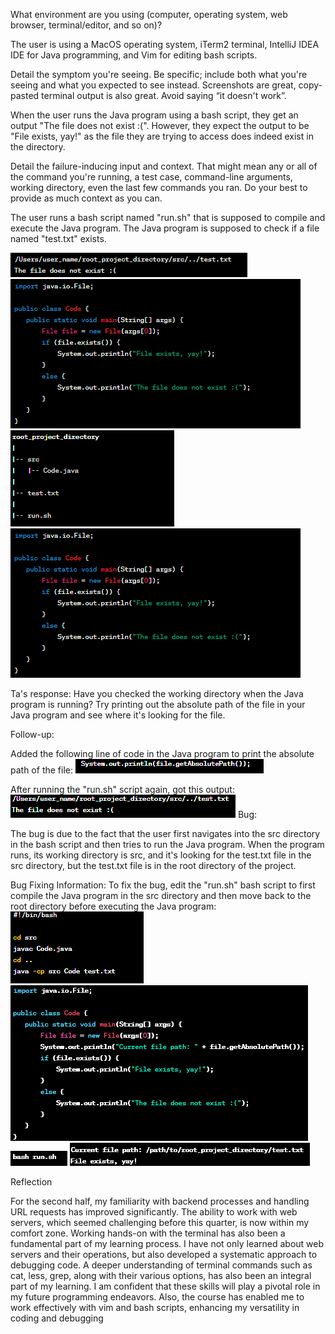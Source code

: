 What environment are you using (computer, operating system, web browser, terminal/editor, and so on)?

The user is using a MacOS operating system, iTerm2 terminal, IntelliJ IDEA IDE for Java programming, and Vim for editing bash scripts.

Detail the symptom you're seeing. Be specific; include both what you're seeing and what you expected to see instead. Screenshots are great, copy-pasted terminal output is also great. Avoid saying “it doesn't work”.

When the user runs the Java program using a bash script, they get an output "The file does not exist :(". However, they expect the output to be "File exists, yay!" as the file they are trying to access does indeed exist in the directory.

Detail the failure-inducing input and context. That might mean any or all of the command you're running, a test case, command-line arguments, working directory, even the last few commands you ran. Do your best to provide as much context as you can.

The user runs a bash script named "run.sh" that is supposed to compile and execute the Java program. The Java program is supposed to check if a file named "test.txt" exists.

![Image](https://github.com/otgonbayar24/cse15l-lab-reports/blob/main/Screenshot%202023-06-05%20212240.png)
![Image](https://github.com/otgonbayar24/cse15l-lab-reports/blob/main/Screenshot%202023-06-05%20212231.png)
![image](https://github.com/otgonbayar24/cse15l-lab-reports/blob/main/Screenshot%202023-06-05%20213825.png)
![Image](https://github.com/otgonbayar24/cse15l-lab-reports/blob/main/Screenshot%202023-06-05%20212231.png)



Ta's response:
Have you checked the working directory when the Java program is running? Try printing out the absolute path of the file in your Java program and see where it's looking for the file.

Follow-up:

Added the following line of code in the Java program to print the absolute path of the file:
![Image](https://github.com/otgonbayar24/cse15l-lab-reports/blob/main/Screenshot%202023-06-05%20214311.png)

After running the "run.sh" script again, got this output:
![Image](https://github.com/otgonbayar24/cse15l-lab-reports/blob/main/Screenshot%202023-06-05%20214316.png)
Bug:

The bug is due to the fact that the user first navigates into the src directory in the bash script and then tries to run the Java program. When the program runs, its working directory is src, and it's looking for the test.txt file in the src directory, but the test.txt file is in the root directory of the project.

Bug Fixing Information:
To fix the bug, edit the "run.sh" bash script to first compile the Java program in the src directory and then move back to the root directory before executing the Java program:
![Image](https://github.com/otgonbayar24/cse15l-lab-reports/blob/main/Screenshot%202023-06-05%20215258.png)
![Image](https://github.com/otgonbayar24/cse15l-lab-reports/blob/main/Screenshot%202023-06-05%20215317.png)
![Image](https://github.com/otgonbayar24/cse15l-lab-reports/blob/main/Screenshot%202023-06-05%20215321.png)
![Image](https://github.com/otgonbayar24/cse15l-lab-reports/blob/main/Screenshot%202023-06-05%20215325.png)


Reflection


 For the second half, my familiarity with backend processes and handling URL requests has improved significantly. The ability to work with web servers, which seemed challenging before this quarter, is now within my comfort zone.
Working hands-on with the terminal has also been a fundamental part of my learning process. I have not only learned about web servers and their operations, but also developed a systematic approach to debugging code.
A deeper understanding of terminal commands such as cat, less, grep, along with their various options, has also been an integral part of my learning. I am confident that these skills will play a pivotal role in my future programming endeavors.
Also, the course has enabled me to work effectively with vim and bash scripts, enhancing my versatility in coding and debugging
